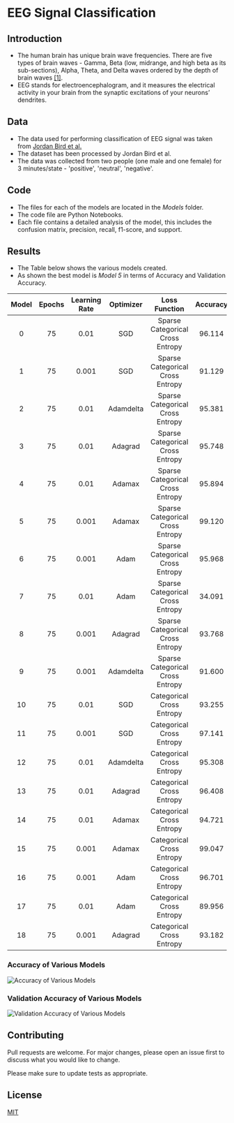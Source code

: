 # EEG Signal Classification

## Introduction

- The human brain has unique brain wave frequencies. There are five types of brain waves - Gamma, Beta (low, midrange, and high beta as its sub-sections), Alpha, Theta, and Delta waves ordered by the depth of brain waves [[1]](http://dx.doi.org/10.1109/ICDAMT.2018.8376536).
- EEG stands for electroencephalogram, and it measures the electrical activity in your brain from the synaptic excitations of your neurons’ dendrites.


## Data

- The data used for performing classification of EEG signal was taken from [Jordan Bird et al.](https://www.researchgate.net/publication/329403546_Mental_Emotional_Sentiment_Classification_with_an_EEG-based_Brain-machine_Interface)
- The dataset has been processed by Jordan Bird et al.
- The data was collected from two people (one male and one female) for 3 minutes/state - 'positive', 'neutral', 'negative'.

## Code
- The files for each of the models are located in the *Models* folder.
- The code file are Python Notebooks.
- Each file contains a detailed analysis of the model, this includes the confusion matrix, precision, recall, f1-score, and support.

## Results

- The Table below shows the various models created.
- As shown the best model is *Model 5* in terms of Accuracy and Validation Accuracy.

| Model  | Epochs | Learning Rate | Optimizer |           Loss Function          | Accuracy | Val Accuracy |
|:------:|:------:|:-------------:|:---------:|:--------------------------------:|:--------:|:------------:|
|    0   |   75   |      0.01     |    SGD    | Sparse Categorical Cross Entropy |  96.114  |    97.067    |
|    1   |   75   |     0.001     |    SGD    | Sparse Categorical Cross Entropy |  91.129  |    92.669    |
|    2   |   75   |      0.01     | Adamdelta | Sparse Categorical Cross Entropy |  95.381  |    96.774    |
|    3   |   75   |      0.01     |  Adagrad  | Sparse Categorical Cross Entropy |  95.748  |    97.067    |
|    4   |   75   |      0.01     |   Adamax  | Sparse Categorical Cross Entropy |  95.894  |    96.774    |
|    5   |   75   |     0.001     |   Adamax  | Sparse Categorical Cross Entropy |  99.120  |    98.827    |
|    6   |   75   |     0.001     |    Adam   | Sparse Categorical Cross Entropy |  95.968  |    97.067    |
|    7   |   75   |      0.01     |    Adam   | Sparse Categorical Cross Entropy |  34.091  |    34.311    |
|    8   |   75   |     0.001     |  Adagrad  | Sparse Categorical Cross Entropy |  93.768  |    94.721    |
|    9   |   75   |     0.001     | Adamdelta | Sparse Categorical Cross Entropy |  91.600  |    93.260    |
|   10   |   75   |      0.01     |    SGD    |     Categorical Cross Entropy    |  93.255  |    93.255    |
|   11   |   75   |     0.001     |    SGD    |     Categorical Cross Entropy    |  97.141  |    97.067    |
|   12   |   75   |      0.01     | Adamdelta |     Categorical Cross Entropy    |  95.308  |    95.894    |
|   13   |   75   |      0.01     |  Adagrad  |     Categorical Cross Entropy    |  96.408  |    97.947    |
|   14   |   75   |      0.01     |   Adamax  |     Categorical Cross Entropy    |  94.721  |    94.721    |
|   15   |   75   |     0.001     |   Adamax  |     Categorical Cross Entropy    |  99.047  |    98.240    |
|   16   |   75   |     0.001     |    Adam   |     Categorical Cross Entropy    |  96.701  |    97.067    |
|   17   |   75   |      0.01     |    Adam   |     Categorical Cross Entropy    |  89.956  |    92.669    |
|   18   |   75   |     0.001     |  Adagrad  |     Categorical Cross Entropy    |  93.182  |    94.135    |


### Accuracy of Various Models

![Accuracy of Various Models](https://user-images.githubusercontent.com/79955028/127029438-a536182d-4611-4712-a362-1e45178e16bd.png)

### Validation Accuracy of Various Models

![Validation Accuracy of Various Models](https://user-images.githubusercontent.com/79955028/127029675-442b613f-2ded-41b8-b730-93e1a8952ccd.png)


## Contributing
Pull requests are welcome. For major changes, please open an issue first to discuss what you would like to change.

Please make sure to update tests as appropriate.

## License
[MIT](https://choosealicense.com/licenses/mit/)
